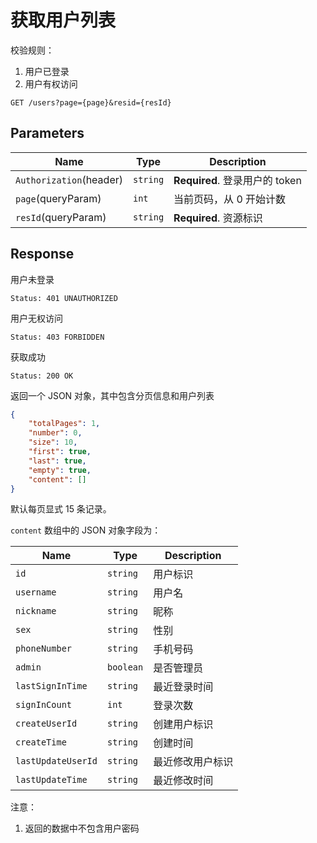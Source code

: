 # 获取用户列表

校验规则：

1. 用户已登录
2. 用户有权访问

```text
GET /users?page={page}&resid={resId}
```

## Parameters

| Name                    | Type     | Description                    |
| ----------------------- | -------- | ------------------------------ |
| `Authorization`(header) | `string` | **Required**. 登录用户的 token |
| `page`(queryParam)      | `int`    | 当前页码，从 0 开始计数        |
| `resId`(queryParam)     | `string` | **Required**. 资源标识         |

## Response

用户未登录

```text
Status: 401 UNAUTHORIZED
```

用户无权访问

```text
Status: 403 FORBIDDEN
```

获取成功

```text
Status: 200 OK
```

返回一个 JSON 对象，其中包含分页信息和用户列表

```json
{
    "totalPages": 1,
    "number": 0,
    "size": 10,
    "first": true,
    "last": true,
    "empty": true,
    "content": []
}
```
默认每页显式 15 条记录。

`content` 数组中的 JSON 对象字段为：


| Name               | Type      | Description      |
| ------------------ | --------- | ---------------- |
| `id`               | `string`  | 用户标识         |
| `username`         | `string`  | 用户名           |
| `nickname`         | `string`  | 昵称             |
| `sex`              | `string`  | 性别             |
| `phoneNumber`      | `string`  | 手机号码         |
| `admin`            | `boolean` | 是否管理员       |
| `lastSignInTime`   | `string`  | 最近登录时间     |
| `signInCount`      | `int`     | 登录次数         |
| `createUserId`     | `string`  | 创建用户标识     |
| `createTime`       | `string`  | 创建时间         |
| `lastUpdateUserId` | `string`  | 最近修改用户标识 |
| `lastUpdateTime`   | `string`  | 最近修改时间     |

注意：

1. 返回的数据中不包含用户密码
